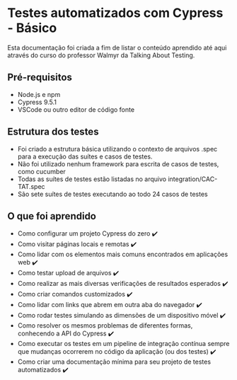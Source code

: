 # Testes automatizados com Cypress - Básico

Esta documentação foi criada a fim de listar o conteúdo aprendido até aqui através do curso do professor Walmyr da Talking About Testing.

## Pré-requisitos
- Node.js e npm
- Cypress 9.5.1
- VSCode ou outro editor de código fonte


## Estrutura dos testes

- Foi criado a estrutura básica utilizando o contexto de arquivos .spec para a execução das suítes e casos de testes.
- Não foi utilizado nenhum framework para escrita de casos de testes, como cucumber
- Todas as suítes de testes estão listadas no arquivo integration/CAC-TAT.spec
- São sete suítes de testes executando ao todo 24 casos de testes

## O que foi aprendido

- Como configurar um projeto Cypress do zero ✔️
- Como visitar páginas locais e remotas ✔️
- Como lidar com os elementos mais comuns encontrados em aplicações web ✔️
- Como testar upload de arquivos ✔️
- Como realizar as mais diversas verificações de resultados esperados ✔️
- Como criar comandos customizados ✔️
- Como lidar com links que abrem em outra aba do navegador ✔️
- Como rodar testes simulando as dimensões de um dispositivo móvel ✔️
- Como resolver os mesmos problemas de diferentes formas, conhecendo a API do Cypress ✔️
- Como executar os testes em um pipeline de integração contínua sempre que mudanças ocorrerem no código da aplicação (ou dos testes) ✔️
- Como criar uma documentação mínima para seu projeto de testes automatizados ✔️